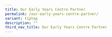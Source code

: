 ```yaml
---
title: Our Early Years Centre Partner
permalink: /our-early-years-centre-partner/
variant: tiptap
description: ""
third_nav_title: Our Early Years Centre Partner
---
```

